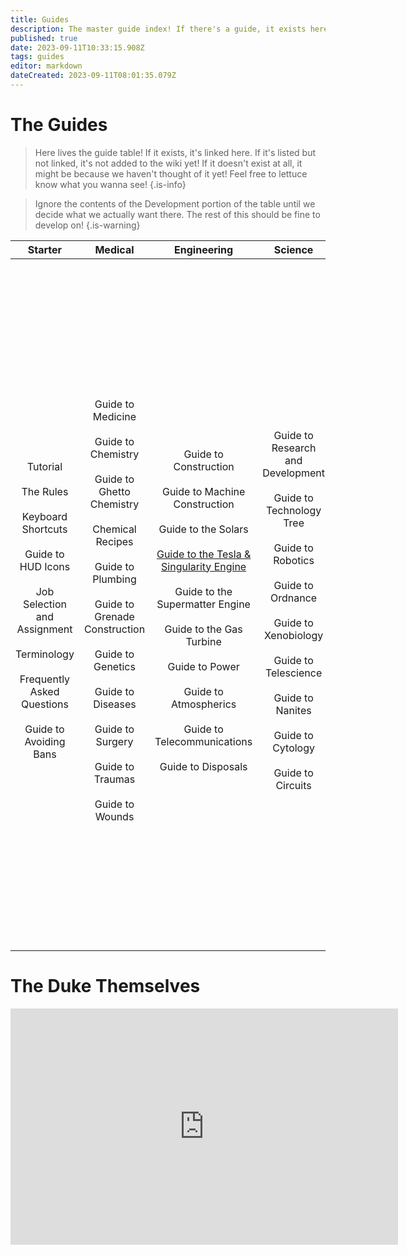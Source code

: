 ```yaml
---
title: Guides
description: The master guide index! If there's a guide, it exists here!
published: true
date: 2023-09-11T10:33:15.908Z
tags: guides
editor: markdown
dateCreated: 2023-09-11T08:01:35.079Z
---
```


# The Guides
> Here lives the guide table! If it exists, it's linked here. If it's listed but not linked, it's not added to the wiki yet! If it doesn't exist at all, it might be because we haven't thought of it yet! Feel free to lettuce know what you wanna see!
{.is-info}

> Ignore the contents of the Development portion of the table until we decide what we actually want there. The rest of this should be fine to develop on!
{.is-warning}


| Starter | Medical | Engineering | Science |  Security | Service | Antagonists | Other | Development |
|:---:|:---:|:---:|:---:|:---:|:---:|:---:|:---:|:---:|
|  <br>Tutorial<br> <br>The Rules<br> <br>Keyboard Shortcuts<br> <br>Guide to HUD Icons<br> <br>Job Selection and Assignment<br> <br>Terminology<br> <br>Frequently Asked Questions<br> <br>Guide to Avoiding Bans  |  <br>Guide to Medicine<br> <br>Guide to Chemistry<br> <br>Guide to Ghetto Chemistry<br> <br>Chemical Recipes<br> <br>Guide to Plumbing<br> <br>Guide to Grenade Construction<br> <br>Guide to Genetics<br> <br>Guide to Diseases<br> <br>Guide to Surgery<br> <br>Guide to Traumas<br> <br>Guide to Wounds  |  <br>Guide to Construction<br> <br>Guide to Machine Construction<br> <br>Guide to the Solars<br> <br>[Guide to the Tesla & Singularity Engine](/jobs/engineering/GuidetoTesSing)<br> <br>Guide to the Supermatter Engine<br> <br>Guide to the Gas Turbine<br> <br>Guide to Power<br> <br>Guide to Atmospherics<br> <br>Guide to Telecommunications<br> <br>Guide to Disposals  |  <br>Guide to Research and Development<br> <br>Guide to Technology Tree<br> <br>Guide to Robotics<br> <br>Guide to Ordnance<br> <br>Guide to Xenobiology<br> <br>Guide to Telescience<br> <br>Guide to Nanites<br> <br>Guide to Cytology<br> <br>Guide to Circuits  |  <br>[Space Law](/space-laws)<br> <br>Standard Operating Procedure<br> <br>Guide to Trials<br> <br>Guide to Security<br> <br>Guide to Shitcurity (What NOT to do)<br> <br>Guide to the Labor Camp  |  <br>Guide to Food<br> <br>Guide to Drinks<br> <br>Guide to Restaurant<br> <br>Guide to Hydroponics<br> <br>Guide to Plants<br> <br>Guide to Paperwork<br> <br>List of Supply Crates<br> <br>Auxiliary Base Construction<br> <br>Guide to making money  |  <br>How to be a No Good Dirty Traitor<br> <br>Makeshift Weapons<br> <br>Guide to Hacking<br> <br>Guide to Combat<br> <br>Syndicate Items<br> <br>Guide to Illicit Access<br> <br>Guide to Revolution<br> <br>Cults for the Uninitiated<br> <br>Top Secret: Nuclear Operative's Field Guide<br> <br>Guide to Malfunction<br> <br>How to Play an Alien<br> <br>Abductor guide<br> <br>~~Families~~<br> <br>Heretic  |  <br>Guide to AI Modules<br> <br>Guide to Awesome Miscellaneous Stuff<br> <br>Guide to Organ Harvesting<br> <br>Creatures (Player controlled beings)<br> <br>Critters (Game controlled beings)<br> <br>Guide to Races<br> <br>Guide to Playing Music<br> <br>Random Events<br> <br>Makeshift Weapons<br> <br>Deep Lore<br> <br>Guide to Wire Art<br> <br>Guide to Sculpting<br> <br>Guide to Space Exploration<br> <br>Guide to Mafia<br> <br>Guide to Gorilla  |  <br>Guide to Contributing to the Game<br> <br>Setting up Git (TG13 Source Control)<br> <br>Guide to working with tgstation as an upstream repository<br> <br>Downloading the Source Code<br> <br>Understanding SS13 Code<br> <br>SS13 for Experienced Programmers<br> <br>Text Formatting<br> <br>Guide to Spriting<br> <br>Guide to Mapping<br> <br>Map Merger<br> <br>Guide to Changelogs<br> <br>Getting your pull accepted<br> <br>Guide to Contributing to the Wiki<br> <br>Reporting Issues<br> <br>Starter Guide to Admin Tools<br> <br>Autowiki |

# The Duke Themselves
<iframe src="https://player.twitch.tv/?channel=thedukeofook&parent=wiki.monkestation.com" frameborder="0" allowfullscreen="true" scrolling="no" height="378" width="620"></iframe>